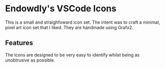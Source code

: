 # Endowdly's VSCode Icons

This is a small and straighfoward icon set.
The intent was to craft a minimal, pixel art icon set that I liked.
They are handmade using Grafx2.

## Features

The icons are designed to be very easy to identify whilst being as unobtrusive as possible.
